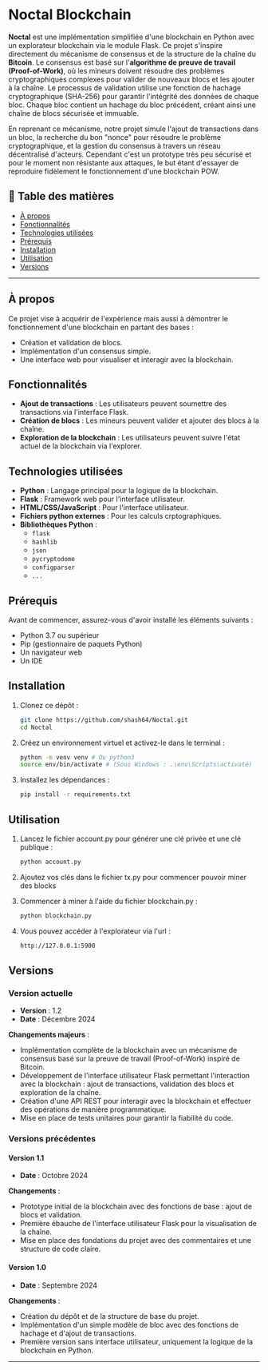 # Noctal Blockchain
 
 **Noctal** est une implémentation simplifiée d'une blockchain en Python avec un explorateur blockchain via le module Flask.
 Ce projet s'inspire directement du mécanisme de consensus et de la structure de la chaîne du **Bitcoin**. Le consensus est basé sur l'**algorithme de preuve de travail (Proof-of-Work)**, 
 où les mineurs doivent résoudre des problèmes cryptographiques complexes pour valider de nouveaux blocs et les ajouter à la chaîne. Le processus de validation utilise une fonction de 
 hachage cryptographique (SHA-256) pour garantir l'intégrité des données de chaque bloc. Chaque bloc contient un hachage du bloc précédent, créant ainsi une chaîne de blocs sécurisée et 
 immuable. 

 En reprenant ce mécanisme, notre projet simule l'ajout de transactions dans un bloc, la recherche du bon "nonce" pour résoudre le problème cryptographique, et la gestion du consensus à 
 travers un réseau décentralisé d'acteurs. Cependant c'est un prototype très peu sécurisé et pour le moment non résistante aux attaques, le but étant d'essayer de reproduire fidèlement le 
 fonctionnement d'une blockchain POW.


## 📝 Table des matières

- [À propos](#À-propos)
- [Fonctionnalités](#fonctionnalités)
- [Technologies utilisées](#technologies-utilisées)
- [Prérequis](#prérequis)
- [Installation](#installation)
- [Utilisation](#utilisation)
- [Versions](#versions)

---

## À propos

Ce projet vise à acquérir de l'expèrience mais aussi à démontrer le fonctionnement d'une blockchain en partant des bases : 
- Création et validation de blocs.
- Implémentation d'un consensus simple.
- Une interface web pour visualiser et interagir avec la blockchain.

## Fonctionnalités

- **Ajout de transactions** : Les utilisateurs peuvent soumettre des transactions via l'interface Flask.
- **Création de blocs** : Les mineurs peuvent valider et ajouter des blocs à la chaîne.
- **Exploration de la blockchain** : Les utilisateurs peuvent suivre l'état actuel de la blockchain via l'explorer.

## Technologies utilisées

- **Python** : Langage principal pour la logique de la blockchain.
- **Flask** : Framework web pour l'interface utilisateur.
- **HTML/CSS/JavaScript** : Pour l'interface utilisateur.
- **Fichiers python externes** : Pour les calculs crptographiques.
- **Bibliothèques Python** : 
  - `flask`
  - `hashlib`
  - `json`
  - `pycryptodome`
  - `configparser`
  - `...`

## Prérequis

Avant de commencer, assurez-vous d'avoir installé les éléments suivants :

- Python 3.7 ou supérieur
- Pip (gestionnaire de paquets Python)
- Un navigateur web
- Un IDE

## Installation

1. Clonez ce dépôt :
   ```bash
   git clone https://github.com/shash64/Noctal.git
   cd Noctal

2. Créez un environnement virtuel et activez-le dans le terminal :
   ```bash
   python -m venv venv # Ou python3
   source env/bin/activate # (Sous Windows : .\env\Scripts\activate)

3. Installez les dépendances :
   ```bash
   pip install -r requirements.txt

## Utilisation

 1. Lancez le fichier account.py pour générer une clé privée et une clé publique :
    ```bash
    python account.py

 2. Ajoutez vos clés dans le fichier tx.py pour commencer pouvoir miner des blocks

 3. Commencer à miner à l'aide du fichier blockchain.py :
    ```bash
    python blockchain.py

 4. Vous pouvez accéder à l'explorateur via l'url :
    ```bash
    http://127.0.0.1:5900


## Versions

### Version actuelle

- **Version** : 1.2
- **Date** : Décembre 2024

**Changements majeurs** :
- Implémentation complète de la blockchain avec un mécanisme de consensus basé sur la preuve de travail (Proof-of-Work) inspiré de Bitcoin.
- Développement de l'interface utilisateur Flask permettant l'interaction avec la blockchain : ajout de transactions, validation des blocs et exploration de la chaîne.
- Création d'une API REST pour interagir avec la blockchain et effectuer des opérations de manière programmatique.
- Mise en place de tests unitaires pour garantir la fiabilité du code.

### Versions précédentes

#### Version 1.1
- **Date** : Octobre 2024

**Changements** :
- Prototype initial de la blockchain avec des fonctions de base : ajout de blocs et validation.
- Première ébauche de l'interface utilisateur Flask pour la visualisation de la chaîne.
- Mise en place des fondations du projet avec des commentaires et une structure de code claire.

#### Version 1.0
- **Date** : Septembre 2024

**Changements** :
- Création du dépôt et de la structure de base du projet.
- Implémentation d'un simple modèle de bloc avec des fonctions de hachage et d'ajout de transactions.
- Première version sans interface utilisateur, uniquement la logique de la blockchain en Python.

---




